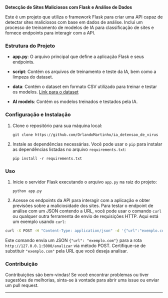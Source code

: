 **Detecção de Sites Maliciosos com Flask e Análise de Dados**

Este é um projeto que utiliza o framework Flask para criar uma API capaz de detectar sites maliciosos com base em dados de análise. Inclui um processo de treinamento de modelos de IA para classificação de sites e fornece endpoints para interagir com a API.

### Estrutura do Projeto

- **app.py**: O arquivo principal que define a aplicação Flask e seus endpoints.
  
- **script**: Contém os arquivos de treinamento e teste da IA, bem como a limpeza do dataset.
  
- **data**: Contém o dataset em formato CSV utilizado para treinar e testar os modelos. [Link para o dataset](https://www.kaggle.com/datasets/satyaganeshkumar/phishing-websites)

- **AI models**: Contém os modelos treinados e testados pela IA.

### Configuração e Instalação

1. Clone o repositório para sua máquina local:

    ```
    git clone https://github.com/OrlandoMartinho/ia_detensao_de_virus
    ```

2. Instale as dependências necessárias. Você pode usar o `pip` para instalar as dependências listadas no arquivo `requirements.txt`:

    ```
    pip install -r requirements.txt
    ```

### Uso

1. Inicie o servidor Flask executando o arquivo `app.py` na raiz do projeto:

    ```
    python app.py
    ```

2. Acesse os endpoints da API para interagir com a aplicação e obter previsões sobre a maliciosidade dos sites.
Para testar o endpoint de análise com um JSON contendo a URL, você pode usar o comando `curl` ou qualquer outra ferramenta de envio de requisições HTTP. Aqui está um exemplo usando `curl`:

```bash
curl -X POST -H "Content-Type: application/json" -d '{"url":"exemplo.com"}' http://127.0.0.1:5000/analizar
```

Este comando envia um JSON `{"url": "exemplo.com"}` para a rota `http://127.0.0.1:5000/analizar` via método POST. Certifique-se de substituir `"exemplo.com"` pela URL que você deseja analisar.
### Contribuição

Contribuições são bem-vindas! Se você encontrar problemas ou tiver sugestões de melhorias, sinta-se à vontade para abrir uma issue ou enviar um pull request.

---

